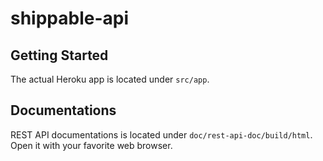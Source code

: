shippable-api
=============

## Getting Started

The actual Heroku app is located under `src/app`.

## Documentations

REST API documentations is located under `doc/rest-api-doc/build/html`.
Open it with your favorite web browser.